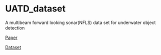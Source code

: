 # UATD_dataset
 A multibeam forward looking sonar(NFLS) data set for underwater object detection
 
 [Paper](https://doi.org/10.1038/s41597-022-01854-w)
 
 [Dataset](https://doi.org/10.6084/m9.figshare.21331143.v3)
